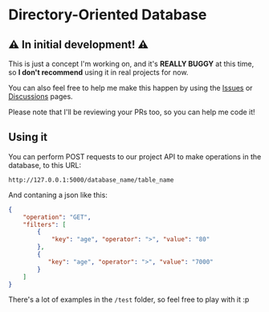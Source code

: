 # Directory-Oriented Database

## ⚠️ In initial development! ⚠️

This is just a concept I'm working on, and it's **REALLY BUGGY** at this time, so **I don't recommend** using it in real projects for now.

You can also feel free to help me make this happen by using the [Issues](/issues) or [Discussions](/discussions) pages.

Please note that I'll be reviewing your PRs too, so you can help me code it!

## Using it

You can perform POST requests to our project API to make operations in the database, to this URL:

`http://127.0.0.1:5000/database_name/table_name`

And contaning a json like this:
```json
{
    "operation": "GET",
    "filters": [
        {
            "key": "age", "operator": ">", "value": "80"
        },
        {
           "key": "age", "operator": ">", "value": "7000"
        }
    ]
}
```

There's a lot of examples in the `/test` folder, so feel free to play with it :p